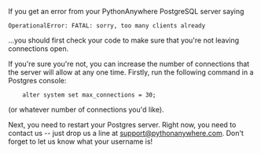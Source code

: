 <!--
.. title: Increasing the number of connections for your PostgreSQL server
.. slug: PostgresConnections
.. date: 2015-05-13 14:35:28 UTC+01:00
.. tags:
.. category:
.. link:
.. description:
.. type: text
-->

If you get an error from your PythonAnywhere PostgreSQL server saying

    OperationalError: FATAL: sorry, too many clients already

...you should first check your code to make sure that you're not leaving
connections open.

If you're sure you're not, you can increase the number of connections that the
server will allow at any one time.   Firstly, run the following command in a
Postgres console:

        alter system set max_connections = 30;

(or whatever number of connections you'd like).

Next, you need to restart your Postgres server.   Right now, you need to
contact us -- just drop us a line at
[support@pythonanywhere.com](mailto:support@pythonanywhere.com).   Don't
forget to let us know what your username is!
